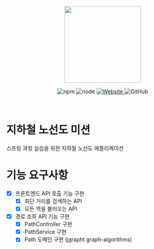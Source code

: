 <p align="center">
    <img width="200px;" src="https://raw.githubusercontent.com/woowacourse/atdd-subway-admin-frontend/master/images/main_logo.png"/>
</p>
<p align="center">
  <img alt="npm" src="https://img.shields.io/badge/npm-%3E%3D%205.5.0-blue">
  <img alt="node" src="https://img.shields.io/badge/node-%3E%3D%209.3.0-blue">
  <a href="https://techcourse.woowahan.com/c/Dr6fhku7" alt="woowacuorse subway">
    <img alt="Website" src="https://img.shields.io/website?url=https%3A%2F%2Fedu.nextstep.camp%2Fc%2FR89PYi5H">
  </a>
  <img alt="GitHub" src="https://img.shields.io/github/license/woowacourse/atdd-subway-path">
</p>

<br>

# 지하철 노선도 미션
스프링 과정 실습을 위한 지하철 노선도 애플리케이션

# 기능 요구사항
- [x] 프론트엔드 API 호출 기능 구현
    - [x] 최단 거리를 검색하는 API
    - [x] 모든 역을 불러오는 API
- [x] 경로 조회 API 기능 구현
    - [x] PathController 구현
    - [x] PathService 구현
    - [x] Path 도메인 구현 (jgrapht graph-algorithms)